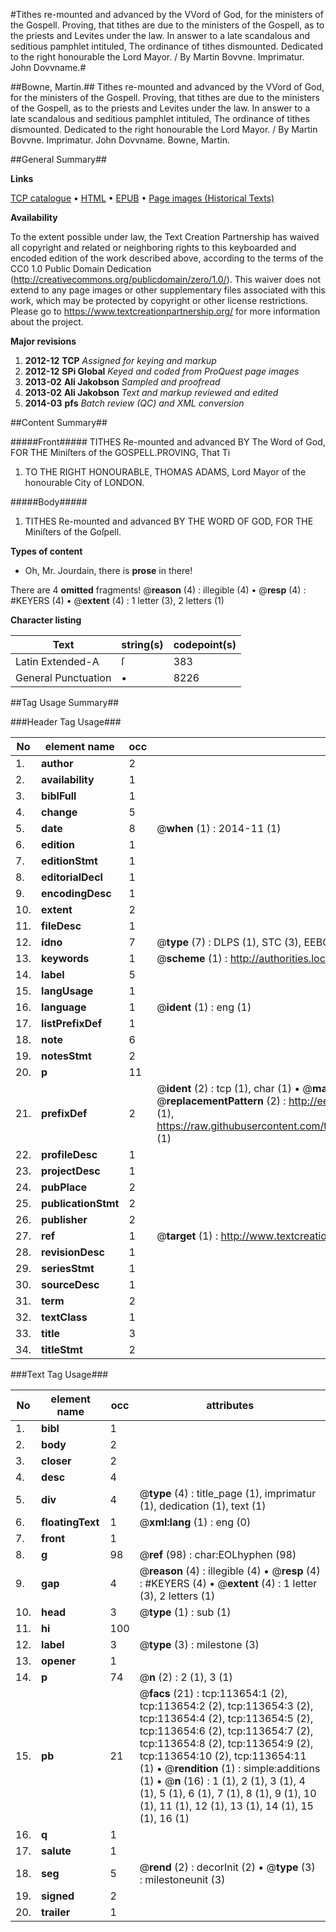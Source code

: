 #Tithes re-mounted and advanced by the VVord of God, for the ministers of the Gospell. Proving, that tithes are due to the ministers of the Gospell, as to the priests and Levites under the law. In answer to a late scandalous and seditious pamphlet intituled, The ordinance of tithes dismounted. Dedicated to the right honourable the Lord Mayor. / By Martin Bovvne. Imprimatur. John Dovvname.#

##Bowne, Martin.##
Tithes re-mounted and advanced by the VVord of God, for the ministers of the Gospell. Proving, that tithes are due to the ministers of the Gospell, as to the priests and Levites under the law. In answer to a late scandalous and seditious pamphlet intituled, The ordinance of tithes dismounted. Dedicated to the right honourable the Lord Mayor. / By Martin Bovvne. Imprimatur. John Dovvname.
Bowne, Martin.

##General Summary##

**Links**

[TCP catalogue](http://www.ota.ox.ac.uk/tcp/)  • 
[HTML](http://tei.it.ox.ac.uk/tcp/Texts-HTML/free/A77/A77158.html)  • 
[EPUB](http://tei.it.ox.ac.uk/tcp/Texts-EPUB/free/A77/A77158.epub) • 
[Page images (Historical Texts)](https://historicaltexts.jisc.ac.uk/eebo-99861517e)

**Availability**

To the extent possible under law, the Text Creation Partnership has waived all copyright and related or neighboring rights to this keyboarded and encoded edition of the work described above, according to the terms of the CC0 1.0 Public Domain Dedication (http://creativecommons.org/publicdomain/zero/1.0/). This waiver does not extend to any page images or other supplementary files associated with this work, which may be protected by copyright or other license restrictions. Please go to https://www.textcreationpartnership.org/ for more information about the project.

**Major revisions**

1. __2012-12__ __TCP__ *Assigned for keying and markup*
1. __2012-12__ __SPi Global__ *Keyed and coded from ProQuest page images*
1. __2013-02__ __Ali Jakobson__ *Sampled and proofread*
1. __2013-02__ __Ali Jakobson__ *Text and markup reviewed and edited*
1. __2014-03__ __pfs__ *Batch review (QC) and XML conversion*

##Content Summary##

#####Front#####
TITHES Re-mounted and advanced BY The Word of God, FOR THE Miniſters of the GOSPELL.PROVING, That Ti
1. TO THE RIGHT HONOURABLE, THOMAS ADAMS, Lord Mayor of the honourable City of LONDON.

#####Body#####

1. TITHES Re-mounted and advanced BY THE WORD OF GOD, FOR THE Miniſters of the Goſpell.

**Types of content**

  * Oh, Mr. Jourdain, there is **prose** in there!

There are 4 **omitted** fragments! 
 @__reason__ (4) : illegible (4)  •  @__resp__ (4) : #KEYERS (4)  •  @__extent__ (4) : 1 letter (3), 2 letters (1)

**Character listing**


|Text|string(s)|codepoint(s)|
|---|---|---|
|Latin Extended-A|ſ|383|
|General Punctuation|•|8226|

##Tag Usage Summary##

###Header Tag Usage###

|No|element name|occ|attributes|
|---|---|---|---|
|1.|__author__|2||
|2.|__availability__|1||
|3.|__biblFull__|1||
|4.|__change__|5||
|5.|__date__|8| @__when__ (1) : 2014-11 (1)|
|6.|__edition__|1||
|7.|__editionStmt__|1||
|8.|__editorialDecl__|1||
|9.|__encodingDesc__|1||
|10.|__extent__|2||
|11.|__fileDesc__|1||
|12.|__idno__|7| @__type__ (7) : DLPS (1), STC (3), EEBO-CITATION (1), PROQUEST (1), VID (1)|
|13.|__keywords__|1| @__scheme__ (1) : http://authorities.loc.gov/ (1)|
|14.|__label__|5||
|15.|__langUsage__|1||
|16.|__language__|1| @__ident__ (1) : eng (1)|
|17.|__listPrefixDef__|1||
|18.|__note__|6||
|19.|__notesStmt__|2||
|20.|__p__|11||
|21.|__prefixDef__|2| @__ident__ (2) : tcp (1), char (1)  •  @__matchPattern__ (2) : ([0-9\-]+):([0-9IVX]+) (1), (.+) (1)  •  @__replacementPattern__ (2) : http://eebo.chadwyck.com/downloadtiff?vid=$1&page=$2 (1), https://raw.githubusercontent.com/textcreationpartnership/Texts/master/tcpchars.xml#$1 (1)|
|22.|__profileDesc__|1||
|23.|__projectDesc__|1||
|24.|__pubPlace__|2||
|25.|__publicationStmt__|2||
|26.|__publisher__|2||
|27.|__ref__|1| @__target__ (1) : http://www.textcreationpartnership.org/docs/. (1)|
|28.|__revisionDesc__|1||
|29.|__seriesStmt__|1||
|30.|__sourceDesc__|1||
|31.|__term__|2||
|32.|__textClass__|1||
|33.|__title__|3||
|34.|__titleStmt__|2||


###Text Tag Usage###

|No|element name|occ|attributes|
|---|---|---|---|
|1.|__bibl__|1||
|2.|__body__|2||
|3.|__closer__|2||
|4.|__desc__|4||
|5.|__div__|4| @__type__ (4) : title_page (1), imprimatur (1), dedication (1), text (1)|
|6.|__floatingText__|1| @__xml:lang__ (1) : eng (0)|
|7.|__front__|1||
|8.|__g__|98| @__ref__ (98) : char:EOLhyphen (98)|
|9.|__gap__|4| @__reason__ (4) : illegible (4)  •  @__resp__ (4) : #KEYERS (4)  •  @__extent__ (4) : 1 letter (3), 2 letters (1)|
|10.|__head__|3| @__type__ (1) : sub (1)|
|11.|__hi__|100||
|12.|__label__|3| @__type__ (3) : milestone (3)|
|13.|__opener__|1||
|14.|__p__|74| @__n__ (2) : 2 (1), 3 (1)|
|15.|__pb__|21| @__facs__ (21) : tcp:113654:1 (2), tcp:113654:2 (2), tcp:113654:3 (2), tcp:113654:4 (2), tcp:113654:5 (2), tcp:113654:6 (2), tcp:113654:7 (2), tcp:113654:8 (2), tcp:113654:9 (2), tcp:113654:10 (2), tcp:113654:11 (1)  •  @__rendition__ (1) : simple:additions (1)  •  @__n__ (16) : 1 (1), 2 (1), 3 (1), 4 (1), 5 (1), 6 (1), 7 (1), 8 (1), 9 (1), 10 (1), 11 (1), 12 (1), 13 (1), 14 (1), 15 (1), 16 (1)|
|16.|__q__|1||
|17.|__salute__|1||
|18.|__seg__|5| @__rend__ (2) : decorInit (2)  •  @__type__ (3) : milestoneunit (3)|
|19.|__signed__|2||
|20.|__trailer__|1||
